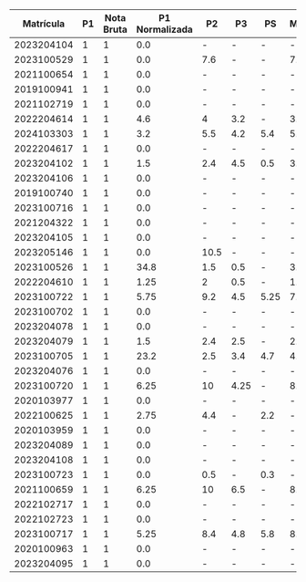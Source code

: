 | Matrícula   | P1 | Nota Bruta | P1 Normalizada | P2  | P3  | PS  | Média | Status |
|-------------|-------|------------|----------------|-----|-----|-----|--------|--------|
| 2023204104  | 1     | 1         | 0.0           | -   | -   | -   | -      | RP     |
| 2023100529  | 1     | 1         | 0.0           | 7.6 | -   | -   | 7.6    | AP     |
| 2021100654  | 1     | 1         | 0.0           | -   | -   | -   | -      | RP     |
| 2019100941  | 1     | 1         | 0.0           | -   | -   | -   | -      | RP     |
| 2021102719  | 1     | 1         | 0.0           | -   | -   | -   | -      | RP     |
| 2022204614  | 1     | 1         | 4.6           | 4   | 3.2 | -   | 3.9    | RP     |
| 2024103303  | 1     | 1         | 3.2           | 5.5 | 4.2 | 5.4 | 5.5    | PF     |
| 2022204617  | 1     | 1         | 0.0           | -   | -   | -   | -      | RP     |
| 2023204102  | 1     | 1         | 1.5           | 2.4 | 4.5 | 0.5 | 3.5    | RP     |
| 2023204106  | 1     | 1         | 0.0           | -   | -   | -   | -      | RP     |
| 2019100740  | 1     | 1         | 0.0           | -   | -   | -   | -      | RP     |
| 2023100716  | 1     | 1         | 0.0           | -   | -   | -   | -      | RP     |
| 2021204322  | 1     | 1         | 0.0           | -   | -   | -   | -      | RP     |
| 2023204105  | 1     | 1         | 0.0           | -   | -   | -   | -      | RP     |
| 2023205146  | 1     | 1         | 0.0           | 10.5| -   | -   | -      | RP     |
| 2023100526  | 1     | 1         | 34.8          | 1.5 | 0.5 | -   | 3.2    | RP     |
| 2022204610  | 1     | 1         | 1.25          | 2   | 0.5 | -   | 1.3    | RP     |
| 2023100722  | 1     | 1         | 5.75          | 9.2 | 4.5 | 5.25| 7.2    | AP     |
| 2023100702  | 1     | 1         | 0.0           | -   | -   | -   | -      | RP     |
| 2023204078  | 1     | 1         | 0.0           | -   | -   | -   | -      | RP     |
| 2023204079  | 1     | 1         | 1.5           | 2.4 | 2.5 | -   | 2.5    | RP     |
| 2023100705  | 1     | 1         | 23.2          | 2.5 | 3.4 | 4.7 | 4.0    | RP     |
| 2023204076  | 1     | 1         | 0.0           | -   | -   | -   | -      | RP     |
| 2023100720  | 1     | 1         | 6.25          | 10  | 4.25| -   | 8.0    | AP     |
| 2020103977  | 1     | 1         | 0.0           | -   | -   | -   | -      | RP     |
| 2022100625  | 1     | 1         | 2.75          | 4.4 | -   | 2.2 | -      | RP     |
| 2020103959  | 1     | 1         | 0.0           | -   | -   | -   | -      | RP     |
| 2023204089  | 1     | 1         | 0.0           | -   | -   | -   | -      | RP     |
| 2023204108  | 1     | 1         | 0.0           | -   | -   | -   | -      | RP     |
| 2023100723  | 1     | 1         | 0.0           | 0.5 | -   | 0.3 | -      | RP     |
| 2021100659  | 1     | 1         | 6.25          | 10  | 6.5 | -   | 8.0    | AP     |
| 2022102717  | 1     | 1         | 0.0           | -   | -   | -   | -      | RP     |
| 2022102723  | 1     | 1         | 0.0           | -   | -   | -   | -      | RP     |
| 2023100717  | 1     | 1         | 5.25          | 8.4 | 4.8 | 5.8 | 8.5    | AP     |
| 2020100963  | 1     | 1         | 0.0           | -   | -   | -   | -      | RP     |
| 2023204095  | 1     | 1         | 0.0           | -   | -   | -   | -      | RP     |
